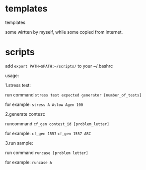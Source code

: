 # templates
templates

some wirtten by myself, while some copied from internet.

# scripts

add `export PATH=$PATH:~/scripts/` to your ~/.bashrc

usage:

1.stress test:

  run command `stress test expected generator [number_of_tests]`
  
  for example:
  `stress A Aslow Agen 100`

2.generate contest:

  runcommand `cf_gen contest_id [problem_letter]`
  
 for example:
  `cf_gen 1557`
  `cf_gen 1557 ABC`

3.run sample:

  run command `runcase [problem letter]`

for example:
  `runcase A`
